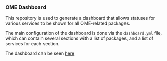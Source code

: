 ### OME Dashboard

This repository is used to generate a dashboard that allows statuses for various
services to be shown for all OME-related packages.

The main configuration of the dashboard is done via the ``dashboard.yml`` file,
which can contain several sections with a list of packages, and a list of services for each
section.

The dashboard can be seen [here](http://ome.github.io/status/index.html)
